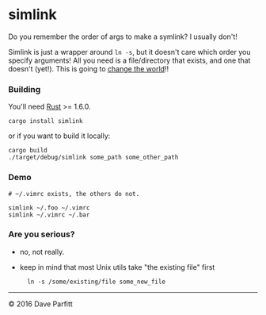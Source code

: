 # simlink

Do you remember the order of args to make a symlink? I usually don't! 

Simlink is just a wrapper around `ln -s`, but it doesn't care which order you specify arguments! All you need is a file/directory that exists, and one that doesn't (yet!). This is going to [change the world](http://www.zombo.com/)!!

		
### Building

You'll need [Rust](https://www.rust-lang.org/) >= 1.6.0.

	cargo install simlink

or if you want to build it locally:

	cargo build
	./target/debug/simlink some_path some_other_path
	

### Demo

	# ~/.vimrc exists, the others do not.

	simlink ~/.foo ~/.vimrc
	simlink ~/.vimrc ~/.bar
	
### Are you serious?

- no, not really.
- keep in mind that most Unix utils take "the existing file" first
	
        ln -s /some/existing/file some_new_file

--- 

© 2016 Dave Parfitt
